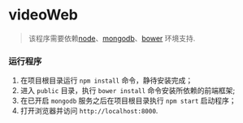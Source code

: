 # videoWeb

> 该程序需要依赖[node](http://nodejs.org/)、[mongodb](http://www.mongodb.org/)、[bower](http://bower.io/) 环境支持.

### 运行程序
1. 在项目根目录运行 `npm install` 命令，静待安装完成；
2. 进入 `public` 目录，执行 `bower install` 命令安装所依赖的前端框架;
3. 在已开启 `mongodb` 服务之后在项目根目录执行 `npm start` 启动程序；
4. 打开浏览器并访问 `http://localhost:8000`.
